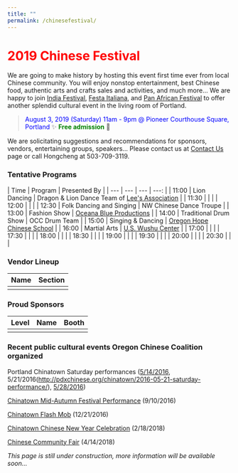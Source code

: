 ```yaml
---
title: ""
permalink: /chinesefestival/
---
```


# <span style="color:red">**2019 Chinese Festival**</span>

We are going to make history by hosting this event first time ever from local Chinese community. You will enjoy nonstop entertainment, best Chinese food, authentic arts and crafts sales and activities, and much more... We are happy to join [India Festival](http://www.icaportland.org/), [Festa Italiana](https://www.festa-italiana.org/), and [Pan African Festival](http://www.panafricanfestivalor.org/) to offer another splendid cultural event in the living room of Portland.

> <span style="color:blue">August 3, 2019 (Saturday) 11am - 9pm @ Pioneer Courthouse Square, Portland</span>   :sparkles: <span style="color:green"> **Free admission**</span> :tada:

We are solicitating suggestions and recommendations for sponsors, vendors, entertaining groups, speakers... Please contact us at [Contact Us](http://pdxchinese.org/contact/) page or call Hongcheng at 503-709-3119.

### Tentative Programs

| Time | Program | Presented By |
| --- | --- | --- | ---: |
| 11:00 | Lion Dancing | Dragon & Lion Dance Team of [Lee's Association](http://www.leeondong.org/) |
| 11:30 | | |
| 12:00 | | |
| 12:30 | Folk Dancing and Singing | NW Chinese Dance Troupe |
| 13:00 | Fashion Show | [Oceana Blue Productions](http://oceanablueusa.com/) |
| 14:00 | Traditional Drum Show | OCC Drum Team |
| 15:00 | Singing & Dancing | [Oregon Hope Chinese School](http://www.oregon-hope.org) |
| 16:00 | Martial Arts | [U.S. Wushu Center](https://uswushu.com/) |
| 17:00 | | |
| 17:30 | | |
| 18:00 | | |
| 18:30 | | |
| 19:00 | | |
| 19:30 | | |
| 20:00 | | |
| 20:30 | | |

### Vendor Lineup

| Name | Section |
| --- | --- |
| | |

### Proud Sponsors

| Level | Name | Booth |
| --- | --- | --- |
| | | |

### Recent public cultural events Oregon Chinese Coalition organized

Portland Chinatown Saturday performances ([5/14/2016](http://pdxchinese.org/chinatown/2016-05-14-saturday-performance/), 5/21/2016(http://pdxchinese.org/chinatown/2016-05-21-saturday-performance/), [5/28/2016](http://pdxchinese.org/chinatown/2016-05-28-saturday-performance/))

[Chinatown Mid-Autumn Festival Performance](http://pdxchinese.org/chinatown/2016-09-10-saturday-performance/) (9/10/2016)

[Chinatown Flash Mob](http://pdxchinese.org/chinatown/2016-12-21-flash-mob/) (12/21/2016)

[Chinatown Chinese New Year Celebration](http://pdxchinese.org/new-year-summary-2018/) (2/18/2018)

[Chinese Community Fair](http://pdxchinese.org/2018-community-fair-summary/) (4/14/2018)

*This page is still under construction, more information will be available soon...*
